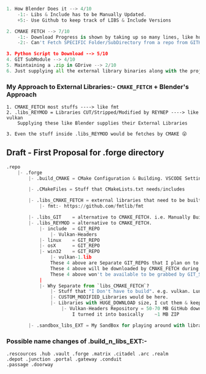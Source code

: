 ```py
1. How Blender Does it --> 4/10
    -1:- Libs & Include has to be Manually Updated.
    +5:- Use Github to keep track of LIBS & Include Versions

2. CMAKE FETCH --> 7/10
    -1:- Download Progress is shown by taking up so many lines, like hundreds.
    -2:- Can't Fetch SPECIFIC Folder/SubDirectory from a repo from GITHUB

3. Python Script to Download --> 5/10
4. GIT SubModule --> 4/10
5. Maintaining a .zip in GDrive --> 2/10
6. Just supplying all the external library binaries along with the project souurce --> 1/10
```

### My Approach to External Libraries:- `CMAKE_FETCH` + Blender's Approach
    1. CMAKE_FETCH most stuffs ----> like fmt
    2. .libs_REYMOD = Libraries CUT/Stripped/Modified by REYNEP ----> like vulkan
        Supplying these like Blender supplies their External Libraries

    3. Even the stuff inside .libs_REYMOD would be fetches by CMAKE 😜

## Draft - First Proposal for .forge directory
```py
.repo
    |- .forge
        |- .build_CMAKE = CMake Configuration & Building. VSCODE Settings:- "cmake.buildDirectory"

        |- .CMakeFiles = Stuff that CMakeLists.txt needs/includes

        |- .libs_CMAKE_FETCH = external libraries that need to be built PER_OS/PLATFORM
            |- fmt:- https://github.com/fmtlib/fmt

        |- .libs_GIT    = alternative to CMAKE_FETCH. i.e. Manually Building 😵‍💫 [EMPTY FOR NOW]
        |- .libs_REYMOD = alternative to CMAKE_FETCH.
            |- include  = GIT_REPO
                |- Vulkan-Headers
            |- linux    = GIT_REPO
            |- osX      = GIT_REPO
            |- win32    = GIT_REPO
                |- vulkan-1.lib
                These 4 above are Separate GIT_REPOs that I plan on to maintain
                These 4 above will be downloaded by CMAKE_FETCH during CONFIGURATION
                These 4 above won't be available to be grabbed by GIT_SUBMODULE
            |
            |- Why Separate from `libs_CMAKE_FETCH`?
                |- Stuff that "I Don't have to build". e.g. vulkan. LunarG Builds & serves that instead.
                |- CUSTOM_MODIFIED_Libraries would be here.
                |- Libraries with HUGE_DOWNLOAD size, I cut them & keep short stuff here.
                    |- Vulkan-Headers Repository = 50-70 MB GitHub download.
                        I turned it into basically    ~1 MB ZIP

        |- .sandbox_libs_EXT = My SandBox for playing around with libraries 😵‍💫 [EMPTY FOR NOW]
```

### Possible name changes of .build_n_libs_EXT:-
    .rescources .hub .vault .forge .matrix .citadel .arc .realm 
    .depot .junction .portal .gateway .conduit
    .passage .doorway